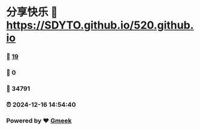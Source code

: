 # 分享快乐 :link: https://SDYTO.github.io/520.github.io 
### :page_facing_up: [19](https://SDYTO.github.io/520.github.io/tag.html) 
### :speech_balloon: 0 
### :hibiscus: 34791 
### :alarm_clock: 2024-12-16 14:54:40 
### Powered by :heart: [Gmeek](https://github.com/Meekdai/Gmeek)
